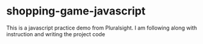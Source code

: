 # shopping-game-javascript

This is a javascript practice demo from Pluralsight. I am following along with instruction and writing the project code
